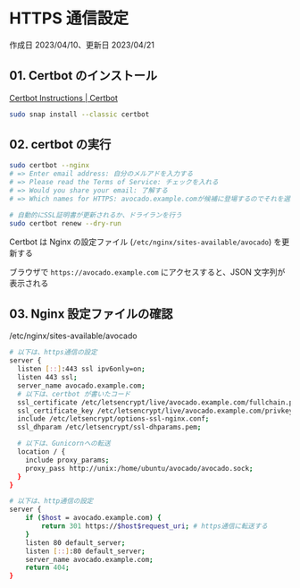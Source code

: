 # HTTPS 通信設定

作成日 2023/04/10、更新日 2023/04/21

## 01. Certbot のインストール

[Certbot Instructions | Certbot](https://certbot.eff.org/instructions)

```bash
sudo snap install --classic certbot
```

## 02. certbot の実行

```bash
sudo certbot --nginx
# => Enter email address: 自分のメルアドを入力する
# => Please read the Terms of Service: チェックを入れる
# => Would you share your email: 了解する
# => Which names for HTTPS: avocado.example.comが候補に登場するのでそれを選ぶ

# 自動的にSSL証明書が更新されるか、ドライランを行う
sudo certbot renew --dry-run
```

Certbot は Nginx の設定ファイル (`/etc/nginx/sites-available/avocado`) を更新する

ブラウザで `https://avocado.example.com` にアクセスすると、JSON 文字列が表示される

## 03. Nginx 設定ファイルの確認

/etc/nginx/sites-available/avocado

```bash
# 以下は、https通信の設定
server {
  listen [::]:443 ssl ipv6only=on;
  listen 443 ssl;
  server_name avocado.example.com;
  # 以下は、certbot が書いたコード
  ssl_certificate /etc/letsencrypt/live/avocado.example.com/fullchain.pem;
  ssl_certificate_key /etc/letsencrypt/live/avocado.example.com/privkey.pem;
  include /etc/letsencrypt/options-ssl-nginx.conf;
  ssl_dhparam /etc/letsencrypt/ssl-dhparams.pem;

  # 以下は、Gunicornへの転送
  location / {
    include proxy_params;
    proxy_pass http://unix:/home/ubuntu/avocado/avocado.sock;
  }
}

# 以下は、http通信の設定
server {
    if ($host = avocado.example.com) {
        return 301 https://$host$request_uri; # https通信に転送する
    }
    listen 80 default_server;
    listen [::]:80 default_server;
    server_name avocado.example.com;
    return 404;
}
```
